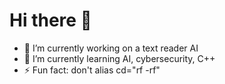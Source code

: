 # Hi there 👋

* 🔭 I’m currently working on a text reader AI
* 🌱 I’m currently learning AI, cybersecurity, C++
* ⚡ Fun fact: don't alias cd="rf -rf"

